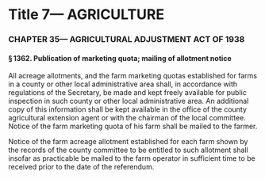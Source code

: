 
# Title 7— AGRICULTURE
### CHAPTER 35— AGRICULTURAL ADJUSTMENT ACT OF 1938
#### § 1362. Publication of marketing quota; mailing of allotment notice

All acreage allotments, and the farm marketing quotas established for farms in a county or other local administrative area shall, in accordance with regulations of the Secretary, be made and kept freely available for public inspection in such county or other local administrative area. An additional copy of this information shall be kept available in the office of the county agricultural extension agent or with the chairman of the local committee. Notice of the farm marketing quota of his farm shall be mailed to the farmer.

Notice of the farm acreage allotment established for each farm shown by the records of the county committee to be entitled to such allotment shall insofar as practicable be mailed to the farm operator in sufficient time to be received prior to the date of the referendum.
